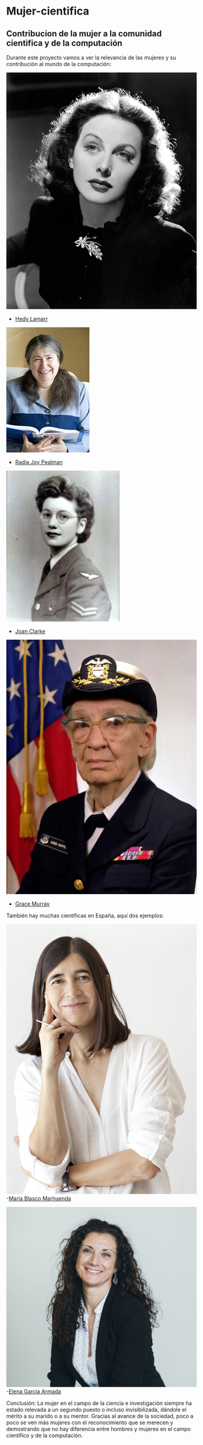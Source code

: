 # Mujer-cientifica
## Contribucion de la mujer a la comunidad cientifica y de la computación

Durante este proyecto vamos a ver la relevancia de las mujeres y su contribución al mundo de la computación:

![Hedy Lamarr](/Imagenes/Hedy_Lamarr_in_The_Heavenly_Body_1944.jpg)
- [Hedy Lamarr](HedyLamarr.md)

![Radia Joy Pealman](/Imagenes/220px-Radia_Perlman_2009.jpg)
- [Radia Joy Pealman](RadiaJP.md)

![Joan Clarke](/Imagenes/joanc1.jpg)
- [Joan Clarke](JoanC.md)

![Grace Murray](/Imagenes/Commodore_Grace_M._Hopper%2C_USN_(covered)_head_and_shoulders_crop.jpg)
- [Grace Murray](GraceM.md)

También hay muchas científicas en España, aquí dos ejemplos:

![María Blasco Marhuenda](/Imagenes/mariablasco3.jpg)
-[María Blasco Marhuenda](MariaBM.md)

![Elena García Armada](/Imagenes/16218491645438.jpg)
-[Elena García Armada](ElenaGA.md)

Conclusión:
La mujer en el campo de la ciencia e investigación siempre ha estado relevada a un segundo puesto o incluso invisibilizada, dándole el mérito a su marido o a su mentor. Gracias al avance de la sociedad, poco a poco se ven más mujeres con el reconocimiento que se merecen y demostrando que no hay diferencia entre hombres y mujeres en el campo científico y de la computación. 


